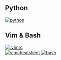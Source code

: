 ## Python
[![python](https://img.shields.io/badge/python_cheatsheet%20-14354C.svg?&style=for-the-badge&logo=python&logoColor=white)](https://github.com/joisaac/cheatsheets/blob/main/python-cheatsheet.md)
## Vim & Bash
[![.vimrc](https://img.shields.io/badge/my_vimrc-019733?&style=for-the-badge&logo=vim&logoColor=white)](https://github.com/joisaac/cheatsheets/blob/main/.vimrc)<br/>
[![vimcheatsheet](https://img.shields.io/badge/vim_cheatsheet-004919?&style=for-the-badge&logo=vim&logocolor=white)](https://github.com/joisaac/cheatsheets/blob/main/vim.md)
[![bash](https://img.shields.io/badge/bash_config-000000?&style=for-the-badge&logo=gnu_bash&logocolor=white)](https://github.com/joisaac/cheatsheets/blob/main/bash.md)
